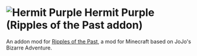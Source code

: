 # ![Hermit Purple](https://github.com/MakutaZeml/Hermit-Purple-RotP/blob/MakutaZeml-beta-1.1-1/src/main/resources/assets/rotp_zhp/textures/power/hermito_purple.png) Hermit Purple (Ripples of the Past addon) 
An addon mod for [Ripples of the Past](https://github.com/StandoByte/Ripples-of-the-Past), a mod for Minecraft based on JoJo's Bizarre Adventure.


